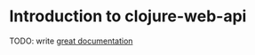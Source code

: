 # Introduction to clojure-web-api

TODO: write [great documentation](http://jacobian.org/writing/what-to-write/)
